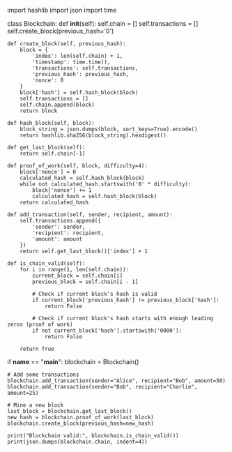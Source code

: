 import hashlib
import json
import time

class Blockchain:
    def __init__(self):
        self.chain = []
        self.transactions = []
        self.create_block(previous_hash='0')

    def create_block(self, previous_hash):
        block = {
            'index': len(self.chain) + 1,
            'timestamp': time.time(),
            'transactions': self.transactions,
            'previous_hash': previous_hash,
            'nonce': 0
        }
        block['hash'] = self.hash_block(block)
        self.transactions = []
        self.chain.append(block)
        return block

    def hash_block(self, block):
        block_string = json.dumps(block, sort_keys=True).encode()
        return hashlib.sha256(block_string).hexdigest()

    def get_last_block(self):
        return self.chain[-1]

    def proof_of_work(self, block, difficulty=4):
        block['nonce'] = 0
        calculated_hash = self.hash_block(block)
        while not calculated_hash.startswith('0' * difficulty):
            block['nonce'] += 1
            calculated_hash = self.hash_block(block)
        return calculated_hash

    def add_transaction(self, sender, recipient, amount):
        self.transactions.append({
            'sender': sender,
            'recipient': recipient,
            'amount': amount
        })
        return self.get_last_block()['index'] + 1

    def is_chain_valid(self):
        for i in range(1, len(self.chain)):
            current_block = self.chain[i]
            previous_block = self.chain[i - 1]

            # Check if current block's hash is valid
            if current_block['previous_hash'] != previous_block['hash']:
                return False

            # Check if current block's hash starts with enough leading zeros (proof of work)
            if not current_block['hash'].startswith('0000'):
                return False

        return True

if __name__ == "__main__":
    blockchain = Blockchain()
    
    # Add some transactions
    blockchain.add_transaction(sender="Alice", recipient="Bob", amount=50)
    blockchain.add_transaction(sender="Bob", recipient="Charlie", amount=25)
    
    # Mine a new block
    last_block = blockchain.get_last_block()
    new_hash = blockchain.proof_of_work(last_block)
    blockchain.create_block(previous_hash=new_hash)

    print("Blockchain valid:", blockchain.is_chain_valid())
    print(json.dumps(blockchain.chain, indent=4))
